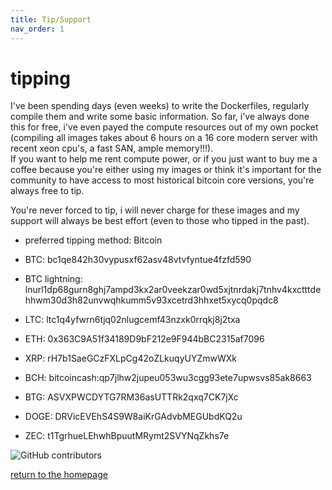 ```yaml
---
title: Tip/Support
nav_order: 1
---
```


# tipping

I've been spending days (even weeks) to write the Dockerfiles, regularly compile them and write some basic information. So far, i've always done this for free, i've even payed the compute resources out of my own pocket (compiling all images takes about 6 hours on a 16 core modern server with recent xeon cpu's, a fast SAN, ample memory!!!).  
If you want to help me rent compute power, or if you just want to buy me a coffee because you're either using my images or think it's important for the community to have access to most historical bitcoin core versions, you're always free to tip.  

You're never forced to tip, i will never charge for these images and my support will always be best effort (even to those who tipped in the past).

* preferred tipping method: Bitcoin

* BTC: bc1qe842h30vypusxf62asv48vtvfyntue4fzfd590
* BTC lightning: lnurl1dp68gurn8ghj7ampd3kx2ar0veekzar0wd5xjtnrdakj7tnhv4kxctttdehhwm30d3h82unvwqhkumm5v93xcetrd3hhxet5xycq0pqdc8
* LTC: ltc1q4yfwrn6tjq02nlugcemf43nzxk0rrqkj8j2txa
* ETH: 0x363C9A51f34189D9bF212e9F944bBC2315af7096
* XRP: rH7b1SaeGCzFXLpCg42oZLkuqyUYZmwWXk
* BCH: bitcoincash:qp7jlhw2jupeu053wu3cgg93ete7upwsvs85ak8663
* BTG: ASVXPWCDYTG7RM36asUTTRk2qxq7CK7jXc
* DOGE: DRVicEVEhS4S9W8aiKrGAdvbMEGUbdKQ2u
* ZEC: t1TgrhueLEhwhBpuutMRymt2SVYNqZkhs7e

![GitHub contributors](https://img.shields.io/github/contributors/mocacinno/bitcoin_core_docker)

[return to the homepage](https://mocacinno.com)
